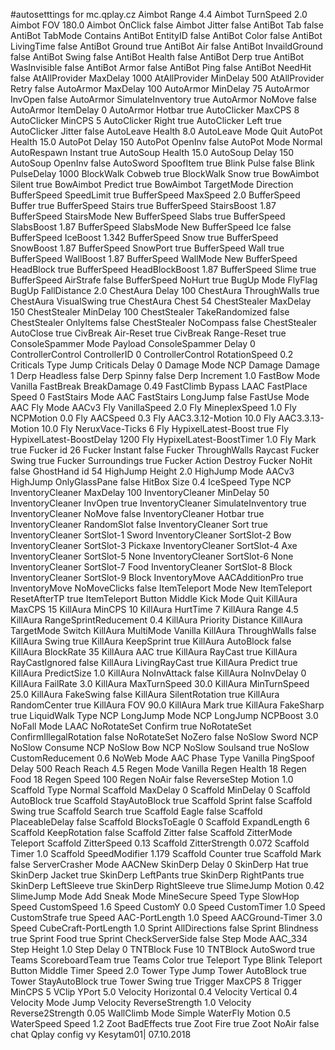 #autosetttings for mc.qplay.cz
Aimbot Range 4.4
Aimbot TurnSpeed 2.0
Aimbot FOV 180.0
Aimbot OnClick false
Aimbot Jitter false
AntiBot Tab false
AntiBot TabMode Contains
AntiBot EntityID false
AntiBot Color false
AntiBot LivingTime false
AntiBot Ground true
AntiBot Air false
AntiBot InvaildGround false
AntiBot Swing false
AntiBot Health false
AntiBot Derp true
AntiBot WasInvisible false
AntiBot Armor false
AntiBot Ping false
AntiBot NeedHit false
AtAllProvider MaxDelay 1000
AtAllProvider MinDelay 500
AtAllProvider Retry false
AutoArmor MaxDelay 100
AutoArmor MinDelay 75
AutoArmor InvOpen false
AutoArmor SimulateInventory true
AutoArmor NoMove false
AutoArmor ItemDelay 0
AutoArmor Hotbar true
AutoClicker MaxCPS 8
AutoClicker MinCPS 5
AutoClicker Right true
AutoClicker Left true
AutoClicker Jitter false
AutoLeave Health 8.0
AutoLeave Mode Quit
AutoPot Health 15.0
AutoPot Delay 150
AutoPot OpenInv false
AutoPot Mode Normal
AutoRespawn Instant true
AutoSoup Health 15.0
AutoSoup Delay 150
AutoSoup OpenInv false
AutoSword SpoofItem true
Blink Pulse false
Blink PulseDelay 1000
BlockWalk Cobweb true
BlockWalk Snow true
BowAimbot Silent true
BowAimbot Predict true
BowAimbot TargetMode Direction
BufferSpeed SpeedLimit true
BufferSpeed MaxSpeed 2.0
BufferSpeed Buffer true
BufferSpeed Stairs true
BufferSpeed StairsBoost 1.87
BufferSpeed StairsMode New
BufferSpeed Slabs true
BufferSpeed SlabsBoost 1.87
BufferSpeed SlabsMode New
BufferSpeed Ice false
BufferSpeed IceBoost 1.342
BufferSpeed Snow true
BufferSpeed SnowBoost 1.87
BufferSpeed SnowPort true
BufferSpeed Wall true
BufferSpeed WallBoost 1.87
BufferSpeed WallMode New
BufferSpeed HeadBlock true
BufferSpeed HeadBlockBoost 1.87
BufferSpeed Slime true
BufferSpeed AirStrafe false
BufferSpeed NoHurt true
BugUp Mode FlyFlag
BugUp FallDistance 2.0
ChestAura Delay 100
ChestAura ThroughWalls true
ChestAura VisualSwing true
ChestAura Chest 54
ChestStealer MaxDelay 150
ChestStealer MinDelay 100
ChestStealer TakeRandomized false
ChestStealer OnlyItems false
ChestStealer NoCompass false
ChestStealer AutoClose true
CivBreak Air-Reset true
CivBreak Range-Reset true
ConsoleSpammer Mode Payload
ConsoleSpammer Delay 0
ControllerControl ControllerID 0
ControllerControl RotationSpeed 0.2
Criticals Type Jump
Criticals Delay 0
Damage Mode NCP
Damage Damage 1
Derp Headless false
Derp Spinny false
Derp Increment 1.0
FastBow Mode Vanilla
FastBreak BreakDamage 0.49
FastClimb Bypass LAAC
FastPlace Speed 0
FastStairs Mode AAC
FastStairs LongJump false
FastUse Mode AAC
Fly Mode AACv3
Fly VanillaSpeed 2.0
Fly MineplexSpeed 1.0
Fly NCPMotion 0.0
Fly AACSpeed 0.3
Fly AAC3.3.12-Motion 10.0
Fly AAC3.3.13-Motion 10.0
Fly NeruxVace-Ticks 6
Fly HypixelLatest-Boost true
Fly HypixelLatest-BoostDelay 1200
Fly HypixelLatest-BoostTimer 1.0
Fly Mark true
Fucker id 26
Fucker Instant false
Fucker ThroughWalls Raycast
Fucker Swing true
Fucker Surroundings true
Fucker Action Destroy
Fucker NoHit false
GhostHand id 54
HighJump Height 2.0
HighJump Mode AACv3
HighJump OnlyGlassPane false
HitBox Size 0.4
IceSpeed Type NCP
InventoryCleaner MaxDelay 100
InventoryCleaner MinDelay 50
InventoryCleaner InvOpen true
InventoryCleaner SimulateInventory true
InventoryCleaner NoMove false
InventoryCleaner Hotbar true
InventoryCleaner RandomSlot false
InventoryCleaner Sort true
InventoryCleaner SortSlot-1 Sword
InventoryCleaner SortSlot-2 Bow
InventoryCleaner SortSlot-3 Pickaxe
InventoryCleaner SortSlot-4 Axe
InventoryCleaner SortSlot-5 None
InventoryCleaner SortSlot-6 None
InventoryCleaner SortSlot-7 Food
InventoryCleaner SortSlot-8 Block
InventoryCleaner SortSlot-9 Block
InventoryMove AACAdditionPro true
InventoryMove NoMoveClicks false
ItemTeleport Mode New
ItemTeleport ResetAfterTP true
ItemTeleport Button Middle
Kick Mode Quit
KillAura MaxCPS 15
KillAura MinCPS 10
KillAura HurtTime 7
KillAura Range 4.5
KillAura RangeSprintReducement 0.4
KillAura Priority Distance
KillAura TargetMode Switch
KillAura MultiMode Vanilla
KillAura ThroughWalls false
KillAura Swing true
KillAura KeepSprint true
KillAura AutoBlock false
KillAura BlockRate 35
KillAura AAC true
KillAura RayCast true
KillAura RayCastIgnored false
KillAura LivingRayCast true
KillAura Predict true
KillAura PredictSize 1.0
KillAura NoInvAttack false
KillAura NoInvDelay 0
KillAura FailRate 3.0
KillAura MaxTurnSpeed 30.0
KillAura MinTurnSpeed 25.0
KillAura FakeSwing false
KillAura SilentRotation true
KillAura RandomCenter true
KillAura FOV 90.0
KillAura Mark true
KillAura FakeSharp true
LiquidWalk Type NCP
LongJump Mode NCP
LongJump NCPBoost 3.0
NoFall Mode LAAC
NoRotateSet Confirm true
NoRotateSet ConfirmIllegalRotation false
NoRotateSet NoZero false
NoSlow Sword NCP
NoSlow Consume NCP
NoSlow Bow NCP
NoSlow Soulsand true
NoSlow CustomReducement 0.6
NoWeb Mode AAC
Phase Type Vanilla
PingSpoof Delay 500
Reach Reach 4.5
Regen Mode Vanilla
Regen Health 18
Regen Food 18
Regen Speed 100
Regen NoAir false
ReverseStep Motion 1.0
Scaffold Type Normal
Scaffold MaxDelay 0
Scaffold MinDelay 0
Scaffold AutoBlock true
Scaffold StayAutoBlock true
Scaffold Sprint false
Scaffold Swing true
Scaffold Search true
Scaffold Eagle false
Scaffold PlaceableDelay false
Scaffold BlocksToEagle 0
Scaffold ExpandLength 6
Scaffold KeepRotation false
Scaffold Zitter false
Scaffold ZitterMode Teleport
Scaffold ZitterSpeed 0.13
Scaffold ZitterStrength 0.072
Scaffold Timer 1.0
Scaffold SpeedModifier 1.179
Scaffold Counter true
Scaffold Mark false
ServerCrasher Mode AACNew
SkinDerp Delay 0
SkinDerp Hat true
SkinDerp Jacket true
SkinDerp LeftPants true
SkinDerp RightPants true
SkinDerp LeftSleeve true
SkinDerp RightSleeve true
SlimeJump Motion 0.42
SlimeJump Mode Add
Sneak Mode MineSecure
Speed Type SlowHop
Speed CustomSpeed 1.6
Speed CustomY 0.0
Speed CustomTimer 1.0
Speed CustomStrafe true
Speed AAC-PortLength 1.0
Speed AACGround-Timer 3.0
Speed CubeCraft-PortLength 1.0
Sprint AllDirections false
Sprint Blindness true
Sprint Food true
Sprint CheckServerSide false
Step Mode AAC_334
Step Height 1.0
Step Delay 0
TNTBlock Fuse 10
TNTBlock AutoSword true
Teams ScoreboardTeam true
Teams Color true
Teleport Type Blink
Teleport Button Middle
Timer Speed 2.0
Tower Type Jump
Tower AutoBlock true
Tower StayAutoBlock true
Tower Swing true
Trigger MaxCPS 8
Trigger MinCPS 5
VClip YPort 5.0
Velocity Horizontal 0.4
Velocity Vertical 0.4
Velocity Mode Jump
Velocity ReverseStrength 1.0
Velocity Reverse2Strength 0.05
WallClimb Mode Simple
WaterFly Motion 0.5
WaterSpeed Speed 1.2
Zoot BadEffects true
Zoot Fire true
Zoot NoAir false
chat Qplay config vy Kesytam01| 07.10.2018
